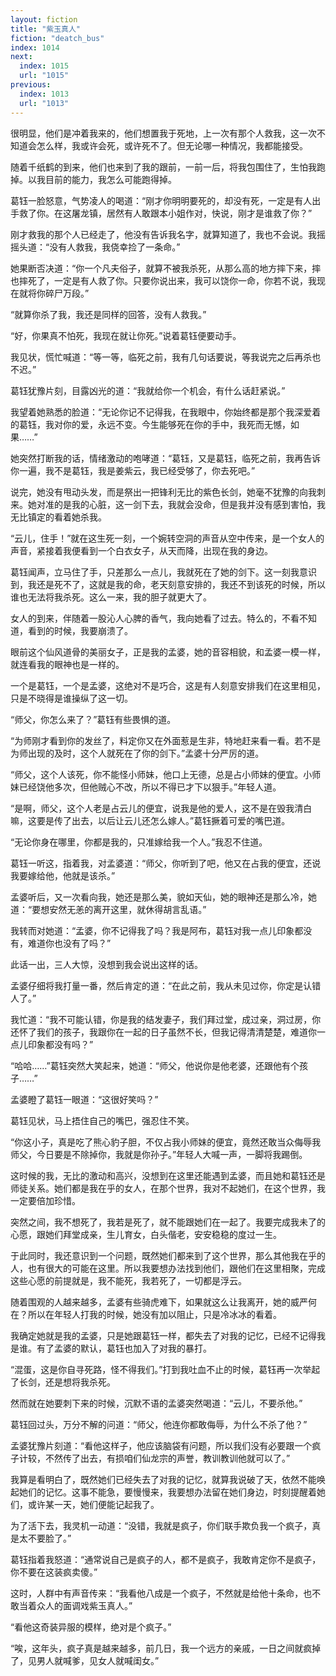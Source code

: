 ```yaml
---
layout: fiction
title: "紫玉真人"
fiction: "deatch_bus"
index: 1014
next:
  index: 1015
  url: "1015"
previous:
  index: 1013
  url: "1013"
---
```

很明显，他们是冲着我来的，他们想置我于死地，上一次有那个人救我，这一次不知道会怎么样，我或许会死，或许死不了。但无论哪一种情况，我都能接受。

随着千纸鹤的到来，他们也来到了我的跟前，一前一后，将我包围住了，生怕我跑掉。以我目前的能力，我怎么可能跑得掉。

葛钰一脸怒意，气势凌人的喝道：“刚才你明明要死的，却没有死，一定是有人出手救了你。在这屠龙镇，居然有人敢跟本小姐作对，快说，刚才是谁救了你？”

刚才救我的那个人已经走了，他没有告诉我名字，就算知道了，我也不会说。我摇摇头道：“没有人救我，我侥幸捡了一条命。”

她果断否决道：“你一个凡夫俗子，就算不被我杀死，从那么高的地方摔下来，摔也摔死了，一定是有人救了你。只要你说出来，我可以饶你一命，你若不说，我现在就将你碎尸万段。”

“就算你杀了我，我还是同样的回答，没有人救我。”

“好，你果真不怕死，我现在就让你死。”说着葛钰便要动手。

我见状，慌忙喊道：“等一等，临死之前，我有几句话要说，等我说完之后再杀也不迟。”

葛钰犹豫片刻，目露凶光的道：“我就给你一个机会，有什么话赶紧说。”

我望着她熟悉的脸道：“无论你记不记得我，在我眼中，你始终都是那个我深爱着的葛钰，我对你的爱，永远不变。今生能够死在你的手中，我死而无憾，如果……”

她突然打断我的话，情绪激动的咆哮道：“葛钰，又是葛钰，临死之前，我再告诉你一遍，我不是葛钰，我是姜紫云，我已经受够了，你去死吧。”

说完，她没有甩动头发，而是祭出一把锋利无比的紫色长剑，她毫不犹豫的向我刺来。她对准的是我的心脏，这一剑下去，我就会没命，但是我并没有感到害怕，我无比镇定的看着她杀我。

“云儿，住手！”就在这生死一刻，一个婉转空洞的声音从空中传来，是一个女人的声音，紧接着我便看到一个白衣女子，从天而降，出现在我的身边。

葛钰闻声，立马住了手，只差那么一点儿，我就死在了她的剑下。这一刻我意识到，我还是死不了，这就是我的命，老天刻意安排的，我还不到该死的时候，所以谁也无法将我杀死。这么一来，我的胆子就更大了。

女人的到来，伴随着一股沁人心脾的香气，我向她看了过去。特么的，不看不知道，看到的时候，我要崩溃了。

眼前这个仙风道骨的美丽女子，正是我的孟婆，她的音容相貌，和孟婆一模一样，就连看我的眼神也是一样的。

一个是葛钰，一个是孟婆，这绝对不是巧合，这是有人刻意安排我们在这里相见，只是不晓得是谁操纵了这一切。

“师父，你怎么来了？”葛钰有些畏惧的道。

“为师刚才看到你的发丝了，料定你又在外面惹是生非，特地赶来看一看。若不是为师出现的及时，这个人就死在了你的剑下。”孟婆十分严厉的道。

“师父，这个人该死，你不能怪小师妹，他口上无德，总是占小师妹的便宜。小师妹已经饶他多次，但他贼心不改，所以不得已才下以狠手。”年轻人道。

“是啊，师父，这个人老是占云儿的便宜，说我是他的爱人，这不是在毁我清白嘛，这要是传了出去，以后让云儿还怎么嫁人。”葛钰撅着可爱的嘴巴道。

“无论你身在哪里，你都是我的，只准嫁给我一个人。”我忍不住道。

葛钰一听这，指着我，对孟婆道：“师父，你听到了吧，他又在占我的便宜，还说我要嫁给他，他就是该杀。”

孟婆听后，又一次看向我，她还是那么美，貌如天仙，她的眼神还是那么冷，她道：“要想安然无恙的离开这里，就休得胡言乱语。”

我转而对她道：“孟婆，你不记得我了吗？我是阿布，葛钰对我一点儿印象都没有，难道你也没有了吗？”

此话一出，三人大惊，没想到我会说出这样的话。

孟婆仔细将我打量一番，然后肯定的道：“在此之前，我从未见过你，你定是认错人了。”

我忙道：“我不可能认错，你是我的结发妻子，我们拜过堂，成过亲，洞过房，你还怀了我们的孩子，我跟你在一起的日子虽然不长，但我记得清清楚楚，难道你一点儿印象都没有吗？”

“哈哈……”葛钰突然大笑起来，她道：“师父，他说你是他老婆，还跟他有个孩子……”

孟婆瞪了葛钰一眼道：“这很好笑吗？”

葛钰见状，马上捂住自己的嘴巴，强忍住不笑。

“你这小子，真是吃了熊心豹子胆，不仅占我小师妹的便宜，竟然还敢当众侮辱我师父，今日要是不除掉你，我就是你孙子。”年轻人大喊一声，一脚将我踢倒。

这时候的我，无比的激动和高兴，没想到在这里还能遇到孟婆，而且她和葛钰还是师徒关系。她们都是我在乎的女人，在那个世界，我对不起她们，在这个世界，我一定要倍加珍惜。

突然之间，我不想死了，我若是死了，就不能跟她们在一起了。我要完成我未了的心愿，跟她们拜堂成亲，生儿育女，白头偕老，安安稳稳的度过一生。

于此同时，我还意识到一个问题，既然她们都来到了这个世界，那么其他我在乎的人，也有很大的可能在这里。所以我要想办法找到他们，跟他们在这里相聚，完成这些心愿的前提就是，我不能死，我若死了，一切都是浮云。

随着围观的人越来越多，孟婆有些骑虎难下，如果就这么让我离开，她的威严何在？所以在年轻人打我的时候，她没有加以阻止，只是冷冰冰的看着。

我确定她就是我的孟婆，只是她跟葛钰一样，都失去了对我的记忆，已经不记得我是谁。有了孟婆的默认，葛钰也加入了对我的暴打。

“混蛋，这是你自寻死路，怪不得我们。”打到我吐血不止的时候，葛钰再一次举起了长剑，还是想将我杀死。

然而就在她要刺下来的时候，沉默不语的孟婆突然喝道：“云儿，不要杀他。”

葛钰回过头，万分不解的问道：“师父，他连你都敢侮辱，为什么不杀了他？”

孟婆犹豫片刻道：“看他这样子，他应该脑袋有问题，所以我们没有必要跟一个疯子计较，不然传了出去，有损咱们仙龙宗的声誉，教训教训他就可以了。”

我算是看明白了，既然她们已经失去了对我的记忆，就算我说破了天，依然不能唤起她们的记忆。这事不能急，要慢慢来，我要想办法留在她们身边，时刻提醒着她们，或许某一天，她们便能记起我了。

为了活下去，我灵机一动道：“没错，我就是疯子，你们联手欺负我一个疯子，真是太不要脸了。”

葛钰指着我怒道：“通常说自己是疯子的人，都不是疯子，我敢肯定你不是疯子，你不要在这装疯卖傻。”

这时，人群中有声音传来：“我看他八成是一个疯子，不然就是给他十条命，也不敢当着众人的面调戏紫玉真人。”

“看他这奇装异服的模样，绝对是个疯子。”

“唉，这年头，疯子真是越来越多，前几日，我一个远方的亲戚，一日之间就疯掉了，见男人就喊爹，见女人就喊闺女。”